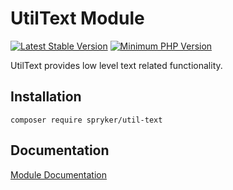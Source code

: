 # UtilText Module
[![Latest Stable Version](https://poser.pugx.org/spryker/util-text/v/stable.svg)](https://packagist.org/packages/spryker/util-text)
[![Minimum PHP Version](https://img.shields.io/badge/php-%3E%3D%207.4-8892BF.svg)](https://php.net/)

UtilText provides low level text related functionality.

## Installation

```
composer require spryker/util-text
```

## Documentation

[Module Documentation](https://docs.spryker.com)
